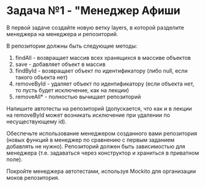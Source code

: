 # **Задача №1 - "Менеджер Афиши**

В первой задаче создайте новую ветку layers, в которой разделите менеджера на менеджера и репозиторий.

В репозитории должны быть следующие методы:

1.  findAll - возвращает массив всех хранящихся в массиве объектов
2.  save - добавляет объект в массив
3.  findById - возвращает объект по идентификатору (либо null, если такого объекта нет)
4.  removeById - удаляет объект по идентификатору (если объекта нет, то пусть будет исключение, как на лекции)
5.  removeAll* - полностью вычищает репозиторий

Напишите автотесты на репозиторий (допускается, что как и в лекции на removeById может возникать исключение при удалении по несуществующему id).

Обеспечьте использование менеджером созданного вами репозитория (новых функций в менеджер по сравнению с первым заданием добавлять не нужно). Репозиторий должен быть зависимостью для менеджера (т.е. задаваться через конструктор и храниться в приватном поле).

Покройте менеджера автотестами, используя Mockito для организации моков репозитория.